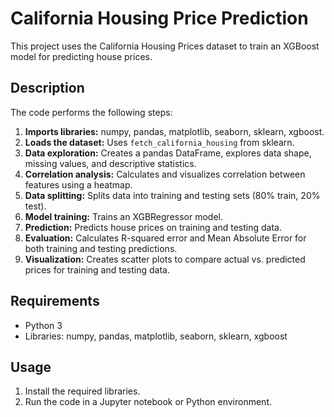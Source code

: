 # California Housing Price Prediction

This project uses the California Housing Prices dataset to train an XGBoost model for predicting house prices.

## Description

The code performs the following steps:

1. **Imports libraries:** numpy, pandas, matplotlib, seaborn, sklearn, xgboost.
2. **Loads the dataset:** Uses `fetch_california_housing` from sklearn.
3. **Data exploration:** Creates a pandas DataFrame, explores data shape, missing values, and descriptive statistics.
4. **Correlation analysis:** Calculates and visualizes correlation between features using a heatmap.
5. **Data splitting:** Splits data into training and testing sets (80% train, 20% test).
6. **Model training:** Trains an XGBRegressor model.
7. **Prediction:** Predicts house prices on training and testing data.
8. **Evaluation:** Calculates R-squared error and Mean Absolute Error for both training and testing predictions.
9. **Visualization:** Creates scatter plots to compare actual vs. predicted prices for training and testing data.

## Requirements

- Python 3
- Libraries: numpy, pandas, matplotlib, seaborn, sklearn, xgboost

## Usage

1. Install the required libraries.
2. Run the code in a Jupyter notebook or Python environment.
